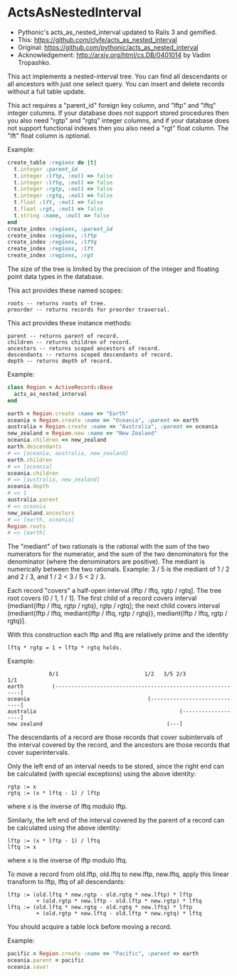 # ActsAsNestedInterval

* Pythonic's acts_as_nested_interval updated to Rails 3 and gemified.
* This: https://github.com/clyfe/acts_as_nested_interval
* Original: https://github.com/pythonic/acts_as_nested_interval
* Acknowledgement: http://arxiv.org/html/cs.DB/0401014 by Vadim Tropashko.

This act implements a nested-interval tree. You can find all descendants or all
ancestors with just one select query. You can insert and delete records without
a full table update.

This act requires a "parent_id" foreign key column, and "lftp" and "lftq"
integer columns. If your database does not support stored procedures then you
also need "rgtp" and "rgtq" integer columns, and if your database does not
support functional indexes then you also need a "rgt" float column. The "lft"
float column is optional.

Example:

```ruby
create_table :regions do |t|
  t.integer :parent_id
  t.integer :lftp, :null => false
  t.integer :lftq, :null => false
  t.integer :rgtp, :null => false
  t.integer :rgtq, :null => false
  t.float :lft, :null => false
  t.float :rgt, :null => false
  t.string :name, :null => false
end
create_index :regions, :parent_id
create_index :regions, :lftp
create_index :regions, :lftq
create_index :regions, :lft
create_index :regions, :rgt
```

The size of the tree is limited by the precision of the integer and floating
point data types in the database.

This act provides these named scopes:

    roots -- returns roots of tree.
    preorder -- returns records for preorder traversal.

This act provides these instance methods:

    parent -- returns parent of record.
    children -- returns children of record.
    ancestors -- returns scoped ancestors of record.
    descendants -- returns scoped descendants of record.
    depth -- returns depth of record.

Example:

```ruby
class Region < ActiveRecord::Base
  acts_as_nested_interval
end

earth = Region.create :name => "Earth"
oceania = Region.create :name => "Oceania", :parent => earth
australia = Region.create :name => "Australia", :parent => oceania
new_zealand = Region.new :name => "New Zealand"
oceania.children << new_zealand
earth.descendants
# => [oceania, australia, new_zealand]
earth.children
# => [oceania]
oceania.children
# => [australia, new_zealand]
oceania.depth
# => 1
australia.parent
# => oceania
new_zealand.ancestors
# => [earth, oceania]
Region.roots
# => [earth]
```

The "mediant" of two rationals is the rational with the sum of the two
numerators for the numerator, and the sum of the two denominators for the
denominator (where the denominators are positive). The mediant is numerically
between the two rationals. Example: 3 / 5 is the mediant of 1 / 2 and 2 / 3,
and 1 / 2 < 3 / 5 < 2 / 3.

Each record "covers" a half-open interval (lftp / lftq, rgtp / rgtq]. The tree
root covers (0 / 1, 1 / 1]. The first child of a record covers interval
(mediant{lftp / lftq, rgtp / rgtq}, rgtp / rgtq]; the next child covers
interval (mediant{lftp / lftq, mediant{lftp / lftq, rgtp / rgtq}},
                   mediant{lftp / lftq, rgtp / rgtq}].

With this construction each lftp and lftq are relatively prime and the identity

    lftq * rgtp = 1 + lftp * rgtq holds.

Example:

                 0/1                           1/2   3/5 2/3                 1/1
    earth         (-----------------------------------------------------------]
    oceania                                     (-----------------------------]
    australia                                             (-------------------]
    new zealand                                       (---]

The descendants of a record are those records that cover subintervals of the
interval covered by the record, and the ancestors are those records that cover
superintervals.

Only the left end of an interval needs to be stored, since the right end can be
calculated (with special exceptions) using the above identity:

    rgtp := x
    rgtq := (x * lftq - 1) / lftp

where x is the inverse of lftq modulo lftp.

Similarly, the left end of the interval covered by the parent of a record can
be calculated using the above identity:

    lftp := (x * lftp - 1) / lftq
    lftq := x

where x is the inverse of lftp modulo lftq.

To move a record from old.lftp, old.lftq to new.lftp, new.lftq, apply this
linear transform to lftp, lftq of all descendants:

    lftp := (old.lftq * new.rgtp - old.rgtq * new.lftp) * lftp
             + (old.rgtp * new.lftp - old.lftp * new.rgtp) * lftq
    lftq := (old.lftq * new.rgtq - old.rgtq * new.lftq) * lftp
             + (old.rgtp * new.lftq - old.lftp * new.rgtq) * lftq

You should acquire a table lock before moving a record.

Example:

```ruby
pacific = Region.create :name => "Pacific", :parent => earth
oceania.parent = pacific
oceania.save!
```

